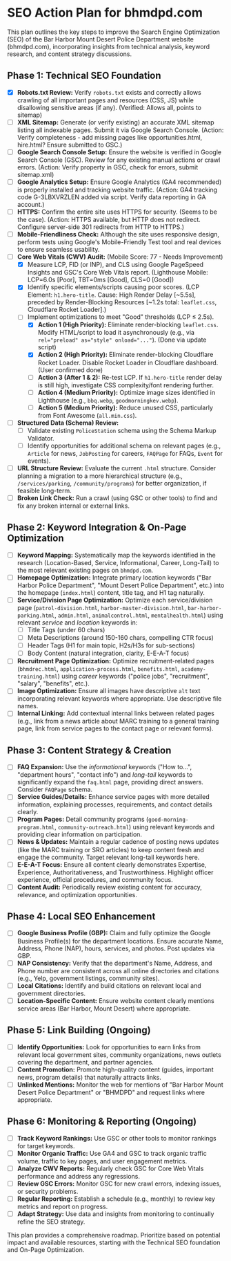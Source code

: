 # SEO Action Plan for bhmdpd.com

This plan outlines the key steps to improve the Search Engine Optimization (SEO) of the Bar Harbor Mount Desert Police Department website (bhmdpd.com), incorporating insights from technical analysis, keyword research, and content strategy discussions.

## Phase 1: Technical SEO Foundation

-   [x] **Robots.txt Review:** Verify `robots.txt` exists and correctly allows crawling of all important pages and resources (CSS, JS) while disallowing sensitive areas (if any). (Verified: Allows all, points to sitemap)
-   [ ] **XML Sitemap:** Generate (or verify existing) an accurate XML sitemap listing all indexable pages. Submit it via Google Search Console. (Action: Verify completeness - add missing pages like opportunities.html, hire.html? Ensure submitted to GSC.)
-   [ ] **Google Search Console Setup:** Ensure the website is verified in Google Search Console (GSC). Review for any existing manual actions or crawl errors. (Action: Verify property in GSC, check for errors, submit sitemap.xml)
-   [ ] **Google Analytics Setup:** Ensure Google Analytics (GA4 recommended) is properly installed and tracking website traffic. (Action: GA4 tracking code G-3LBXVRZLEN added via script. Verify data reporting in GA account.)
-   [ ] **HTTPS:** Confirm the entire site uses HTTPS for security. (Seems to be the case). (Action: HTTPS available, but HTTP does not redirect. Configure server-side 301 redirects from HTTP to HTTPS.)
-   [ ] **Mobile-Friendliness Check:** Although the site uses responsive design, perform tests using Google's Mobile-Friendly Test tool and real devices to ensure seamless usability.
-   [ ] **Core Web Vitals (CWV) Audit:** (Mobile Score: 77 - Needs Improvement)
    -   [x] Measure LCP, FID (or INP), and CLS using Google PageSpeed Insights and GSC's Core Web Vitals report. (Lighthouse Mobile: LCP=6.0s [Poor], TBT=0ms [Good], CLS=0 [Good])
    -   [x] Identify specific elements/scripts causing poor scores. (LCP Element: `h1.hero-title`. Cause: High Render Delay [~5.5s], preceded by Render-Blocking Resources [~1.2s total: `leaflet.css`, Cloudflare Rocket Loader].)
    -   [ ] Implement optimizations to meet "Good" thresholds (LCP ≤ 2.5s). 
        - [x] **Action 1 (High Priority):** Eliminate render-blocking `leaflet.css`. Modify HTML/script to load it asynchronously (e.g., via `rel="preload" as="style" onload="..."`). (Done via update script)
        - [x] **Action 2 (High Priority):** Eliminate render-blocking Cloudflare Rocket Loader. Disable Rocket Loader in Cloudflare dashboard. (User confirmed done)
        - [ ] **Action 3 (After 1 & 2):** Re-test LCP. If `h1.hero-title` render delay is still high, investigate CSS complexity/font rendering further.
        - [ ] **Action 4 (Medium Priority):** Optimize image sizes identified in Lighthouse (e.g., `bbq.webp`, `goodmorningkev.webp`).
        - [ ] **Action 5 (Medium Priority):** Reduce unused CSS, particularly from Font Awesome (`all.min.css`).
-   [ ] **Structured Data (Schema) Review:**
    -   [ ] Validate existing `PoliceStation` schema using the Schema Markup Validator.
    -   [ ] Identify opportunities for additional schema on relevant pages (e.g., `Article` for news, `JobPosting` for careers, `FAQPage` for FAQs, `Event` for events).
-   [ ] **URL Structure Review:** Evaluate the current `.html` structure. Consider planning a migration to a more hierarchical structure (e.g., `/services/parking`, `/community/programs`) for better organization, if feasible long-term.
-   [ ] **Broken Link Check:** Run a crawl (using GSC or other tools) to find and fix any broken internal or external links.

## Phase 2: Keyword Integration & On-Page Optimization

-   [ ] **Keyword Mapping:** Systematically map the keywords identified in the research (Location-Based, Service, Informational, Career, Long-Tail) to the most relevant existing pages on `bhmdpd.com`.
-   [ ] **Homepage Optimization:** Integrate primary location keywords ("Bar Harbor Police Department", "Mount Desert Police Department", etc.) into the homepage (`index.html`) content, title tag, and H1 tag naturally.
-   [ ] **Service/Division Page Optimization:** Optimize each service/division page (`patrol-division.html`, `harbor-master-division.html`, `bar-harbor-parking.html`, `admin.html`, `animalcontrol.html`, `mentalhealth.html`) using relevant *service* and *location* keywords in:
    -   [ ] Title Tags (under 60 chars)
    -   [ ] Meta Descriptions (around 150-160 chars, compelling CTR focus)
    -   [ ] Header Tags (H1 for main topic, H2s/H3s for sub-sections)
    -   [ ] Body Content (natural integration, clarity, E-E-A-T focus)
-   [ ] **Recruitment Page Optimization:** Optimize recruitment-related pages (`bhmdrec.html`, `application-process.html`, `benefits.html`, `academy-training.html`) using *career* keywords ("police jobs", "recruitment", "salary", "benefits", etc.).
-   [ ] **Image Optimization:** Ensure all images have descriptive `alt` text incorporating relevant keywords where appropriate. Use descriptive file names.
-   [ ] **Internal Linking:** Add contextual internal links between related pages (e.g., link from a news article about MARC training to a general training page, link from service pages to the contact page or relevant forms).

## Phase 3: Content Strategy & Creation

-   [ ] **FAQ Expansion:** Use the *informational* keywords ("How to...", "department hours", "contact info") and *long-tail* keywords to significantly expand the `faq.html` page, providing direct answers. Consider `FAQPage` schema.
-   [ ] **Service Guides/Details:** Enhance service pages with more detailed information, explaining processes, requirements, and contact details clearly.
-   [ ] **Program Pages:** Detail community programs (`good-morning-program.html`, `community-outreach.html`) using relevant keywords and providing clear information on participation.
-   [ ] **News & Updates:** Maintain a regular cadence of posting news updates (like the MARC training or SRO articles) to keep content fresh and engage the community. Target relevant long-tail keywords here.
-   [ ] **E-E-A-T Focus:** Ensure all content clearly demonstrates Expertise, Experience, Authoritativeness, and Trustworthiness. Highlight officer experience, official procedures, and community focus.
-   [ ] **Content Audit:** Periodically review existing content for accuracy, relevance, and optimization opportunities.

## Phase 4: Local SEO Enhancement

-   [ ] **Google Business Profile (GBP):** Claim and fully optimize the Google Business Profile(s) for the department locations. Ensure accurate Name, Address, Phone (NAP), hours, services, and photos. Post updates via GBP.
-   [ ] **NAP Consistency:** Verify that the department's Name, Address, and Phone number are consistent across all online directories and citations (e.g., Yelp, government listings, community sites).
-   [ ] **Local Citations:** Identify and build citations on relevant local and government directories.
-   [ ] **Location-Specific Content:** Ensure website content clearly mentions service areas (Bar Harbor, Mount Desert) where appropriate.

## Phase 5: Link Building (Ongoing)

-   [ ] **Identify Opportunities:** Look for opportunities to earn links from relevant local government sites, community organizations, news outlets covering the department, and partner agencies.
-   [ ] **Content Promotion:** Promote high-quality content (guides, important news, program details) that naturally attracts links.
-   [ ] **Unlinked Mentions:** Monitor the web for mentions of "Bar Harbor Mount Desert Police Department" or "BHMDPD" and request links where appropriate.

## Phase 6: Monitoring & Reporting (Ongoing)

-   [ ] **Track Keyword Rankings:** Use GSC or other tools to monitor rankings for target keywords.
-   [ ] **Monitor Organic Traffic:** Use GA4 and GSC to track organic traffic volume, traffic to key pages, and user engagement metrics.
-   [ ] **Analyze CWV Reports:** Regularly check GSC for Core Web Vitals performance and address any regressions.
-   [ ] **Review GSC Errors:** Monitor GSC for new crawl errors, indexing issues, or security problems.
-   [ ] **Regular Reporting:** Establish a schedule (e.g., monthly) to review key metrics and report on progress.
-   [ ] **Adapt Strategy:** Use data and insights from monitoring to continually refine the SEO strategy.

This plan provides a comprehensive roadmap. Prioritize based on potential impact and available resources, starting with the Technical SEO foundation and On-Page Optimization. 